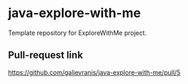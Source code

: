 # java-explore-with-me
Template repository for ExploreWithMe project.

## Pull-request link
https://github.com/galievranis/java-explore-with-me/pull/5
